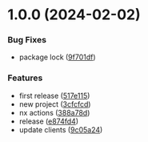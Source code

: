 # 1.0.0 (2024-02-02)


### Bug Fixes

* package lock ([9f701df](https://github.com/affinidi/sdk-poc/commit/9f701df874ff65f3aa614e7011cf004a0e7af5a7))


### Features

* first release ([517e115](https://github.com/affinidi/sdk-poc/commit/517e1157a3f2dba79e20fc36f26db07454e5c0bc))
* new project ([3cfcfcd](https://github.com/affinidi/sdk-poc/commit/3cfcfcdc95fa635529a97f928fd6e46d498333c8))
* nx actions ([388a78d](https://github.com/affinidi/sdk-poc/commit/388a78dd6f773bb72e2fb1212ebe00d9b3f1ddc3))
* release ([e874fd4](https://github.com/affinidi/sdk-poc/commit/e874fd460adc0598e2081d0b59aec2029d4814e3))
* update clients ([9c05a24](https://github.com/affinidi/sdk-poc/commit/9c05a24f31e99a19f97103ffa27c7a7f6882aeb5))
